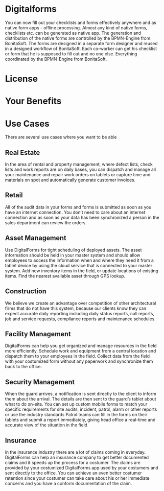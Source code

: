 # Digitalforms
You can now fill out your checklists and forms effectively anywhere and as native form apps - offline processing.
Almost any kind of native forms, checklists etc. can be generated as native app. The generation and distribution of the native forms are controlled by the BPMN-Engine from BonitaSoft. The forms are designed in a separate form designer and reused in a designed workflow of BonitaSoft.
Each co-worker can get his checklist or form that he is supposed to fill out and no one else. Everything coordinated by the BPMN-Engine from BonitaSoft.

# License 


# Your Benefits


# Use Cases
There are several use cases where you want to be able 

## Real Estate
In the area of rental and property management, where defect lists, check lists and work reports are on daily bases, you can dispatch and manage all your maintenance and repair work orders on tablets or capture time and materials on spot and automatically generate customer invoices.

## Retail
All of the audit data in your forms and forms is submitted as soon as you have an internet connection. You don’t need to care about an internet connection and as soon as your data has been synchronized a person in the sales department can review the orders.

## Asset Management
Use DigitalForms for tight scheduling of deployed assets. The asset information should be held in your master system and should allow employees to access the information when and where they need it from a tablet device by using the cloud service that is connected to your master system. Add new inventory items in the field, or update locations of existing items. Find the nearest available asset through GPS lookup.

## Construction
We believe we create an advantage over competition of other architectural firms that do not have this system, because our clients know they can expect accurate daily reporting including daily status reports, call reports, job and service requests, compliance reports and maintenance schedules.

## Facility Management
DigitalForms can help you get organized and manage resources in the field more efficiently. Schedule work and equipment from a central location and dispatch them to your employees in the field. Collect data from the field with your costumized form without any paperwork and synchronize them back to the office.

## Security Management
When the guard arrives, a notification is sent directly to the client to inform them about the arrival. The details are then sent to the guard’s tablet about what to do on-site.
You can set up custom mobile forms to match your specific requirements for site audits, incident, patrol, alarm or other reports or use the industry standards
Patrol teams can fill in the forms on their tablets and submit a report immediately, giving head office a real-time and accurate view of the situation in the field.

## Insurance
in the insurance industry there are a lot of claims coming in everyday.
DigitalForms can help an insurance company to get better documented claims and it speeds up the process for a costumer. The claims are provided by your costumized DigitalForms app used by your costumers and sent directly to the office. You can achieve an even better costumer retention since your costumer can take care about his or her immediate concerns and you have a conform documentation of the claim.

